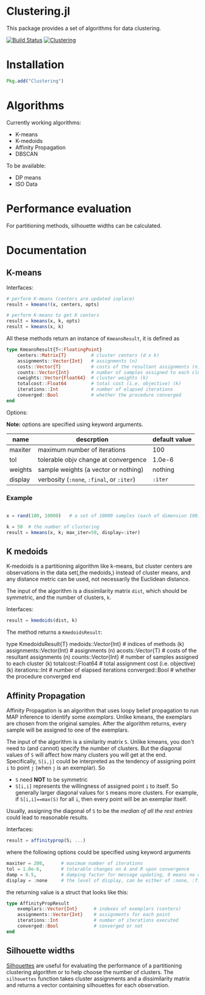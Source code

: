 # Clustering.jl

This package provides a set of algorithms for data clustering.

[![Build Status](https://travis-ci.org/JuliaStats/Clustering.jl.svg?branch=master)](https://travis-ci.org/JuliaStats/Clustering.jl)
[![Clustering](http://pkg.julialang.org/badges/Clustering_0.3.svg)](http://pkg.julialang.org/?pkg=Clustering&ver=0.3)


# Installation

```julia
Pkg.add("Clustering")
```

# Algorithms

Currently working algorithms:

* K-means
* K-medoids
* Affinity Propagation
* DBSCAN

To be available:

* DP means
* ISO Data

# Performance evaluation

For partitioning methods, silhouette widths can be calculated.

# Documentation

## K-means

Interfaces:

```julia
# perform K-means (centers are updated inplace)
result = kmeans!(x, centers, opts) 

# perform K-means to get K centers
result = kmeans(x, k, opts) 
result = kmeans(x, k)

```

All these methods return an instance of ``KmeansResult``, it is defined as

```julia
type KmeansResult{T<:FloatingPoint}
    centers::Matrix{T}         # cluster centers (d x k)
    assignments::Vector{Int}   # assignments (n)
    costs::Vector{T}           # costs of the resultant assignments (n)
    counts::Vector{Int}        # number of samples assigned to each cluster (k)
    cweights::Vector{Float64}  # cluster weights (k)
    totalcost::Float64         # total cost (i.e. objective) (k)
    iterations::Int            # number of elapsed iterations 
    converged::Bool            # whether the procedure converged
end
```

Options:

**Note:** options are specified using keyword arguments.

|  name       |  descrption                           | default value |
|-------------|---------------------------------------|---------------|
| maxiter     |  maximum number of iterations         |  100          |
| tol         |  tolerable objv change at convergence |  1.0e-6       |
| weights     |  sample weights (a vector or nothing) |  nothing      |
| display     |  verbosity (``:none``, ``:final``, or ``:iter``)  | ``:iter`` |


### Example

```julia

x = rand(100, 10000)   # a set of 10000 samples (each of dimension 100)

k = 50  # the number of clustering
result = kmeans(x, k; max_iter=50, display=:iter)

```


## K medoids

K-medoids is a partitioning algorithm like k-means, but cluster centers are observations
in the data set(,the medoids,) instead of cluster means, and any distance metric can
be used, not necessarily the Euclidean distance.

The input of the algorithm is a dissimilarity matrix `dist`, which should be symmetric, and
the number of clusters, `k`.

Interfaces:

```julia
result = kmedoids(dist, k)
```

The method returns a `KmedoidsResult`:

type KmedoidsResult{T}
    medoids::Vector{Int}        # indices of methods (k)
    assignments::Vector{Int}    # assignments (n)
    acosts::Vector{T}           # costs of the resultant assignments (n)
    counts::Vector{Int}         # number of samples assigned to each cluster (k)
    totalcost::Float64          # total assignment cost (i.e. objective) (k)
    iterations::Int             # number of elapsed iterations 
    converged::Bool             # whether the procedure converged
end


## Affinity Propagation

Affinity Propagation is an algorithm that uses loopy belief propagation
to run MAP inference to identify some *exemplars*. Unlike kmeans, the
exemplars are chosen from the original samples. After the algorithm
returns, every sample will be assigned to one of the exemplars.

The input of the algorithm is a similarity matrix ``S``.
Unlike kmeans, you don't need to (and cannot) specify the number of
clusters. But the diagonal values of ``S`` will affect how many
clusters you will get at the end. Specifically, ``S[i,j]`` could be
interpreted as the tendency of assigning point ``i`` to point ``j``
(when ``j`` is an exemplar). So

* ``S`` need **NOT** to be symmetric
* ``S[i,i]`` represents the willingness of assigned point ``i`` to
  itself. So generally larger diagonal values for ``S`` means more
  clusters. For example, if ``S[i,i]==max(S)`` for all ``i``, then
  every point will be an exemplar itself.

Usually, assigning the diagonal of ``S`` to be the *median of all the
rest entries* could lead to reasonable results.

Interfaces:

```julia
result = affinityprop(S; ...)
```

where the following options could be specified using keyword arguments

```julia
maxiter = 200,      # maximum number of iterations
tol = 1.0e-6,       # tolerable changes on A and R upon convergence
damp = 0.5,         # damping factor for message updating, 0 means no damping
display = :none     # the level of display, can be either of :none, :final, or :iter
```

the returning value is a struct that looks like this:

```julia
type AffinityPropResult
    exemplars::Vector{Int}      # indexes of exemplars (centers)
    assignments::Vector{Int}    # assignments for each point
    iterations::Int             # number of iterations executed
    converged::Bool             # converged or not
end
```

## Silhouette widths

[Silhouettes](http://en.wikipedia.org/wiki/Silhouette_%28clustering%29) are useful for evaluating
the performance of a partitioning clustering algorithm or to help choose the number of clusters.
The `silhouettes` function takes cluster assignments and a dissimilarity matrix and returns
a vector containing silhouettes for each observation.

